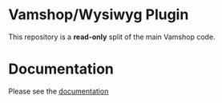 # Vamshop/Wysiwyg Plugin

This repository is a **read-only** split of the main Vamshop code.

# Documentation

Please see the [documentation](http://docs.vamshop.com/3.0)
